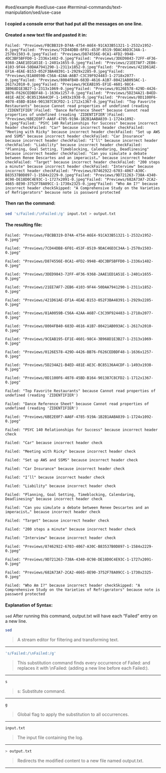 #sed/example #sed/use-case #terminal-commands/text-manipulation/sed/use-case

#### I copied a console error that had put all the messages on one line. 

#### Created a new text file and pasted it in:

```console
Failed: "Previews/FBCBB319-D74A-4754-A6E4-91CA33B51321-1-2532x1952-0.jpeg"Failed: "Previews/7CD44DB8-6F01-453F-8519-9DAC46D3C34A-1-2570x1503-0.jpeg"Failed: "Previews/D874556E-0CA1-4FD2-9948-4DC3BF5BFFD0-1-2336x1482-0.jpeg"Failed: "Previews/3DED9843-72FF-4F36-9368-2AAE1ED1A51E-1-2401x1655-0.jpeg"Failed: "Previews/21EE7AF7-2EB6-4103-9F44-50DAA7941290-1-2311x1852-0.jpeg"Failed: "Previews/421D61AE-EF1A-4EAE-B153-052F3BA48391-1-2929x2285-0.jpeg"Failed: "Previews/81A0059B-C56A-42AA-A6B7-C3C39F924483-1-2718x2077-0.jpeg"Failed: "Previews/8004FB40-683D-4616-A1B7-80421AB093AC-1-2617x2010-0.jpeg"Failed: "Previews/9CEAB195-EF1E-4601-98C4-3B968D1E3B27-1-2313x1069-0.jpeg"Failed: "Previews/0126E578-429D-4426-BB76-F626CEDBDF48-1-1636x1257-0.jpeg"Failed: "Previews/5D234A21-B4ED-481E-AE3C-BC85136A4CDF-1-1493x1938-0.jpeg"Failed: "Previews/0D1100F6-4078-45BD-B164-901387C8CFD2-1-1712x1367-0.jpeg"Failed: "Top Favorite Restaurants" because Cannot read properties of undefined (reading 'ZIDENTIFIER')Failed: "Dance Reference Sheet" because Cannot read properties of undefined (reading 'ZIDENTIFIER')Failed: "Previews/6BE2E0F7-AA6F-4785-919A-1B2B1AABA839-1-1724x1092-0.jpeg"Failed: "PSYC 140 Relationships for Success" because incorrect header checkFailed: "Car" because incorrect header checkFailed: "Meeting with Ricky" because incorrect header checkFailed: "Set up AWS and SSMS" because incorrect header checkFailed: "Car Insurance" because incorrect header checkFailed: "I’ll" because incorrect header checkFailed: "Liability" because incorrect header checkFailed: "Planning, Goal Setting, Timeblocking, Calendaring, Deadlinesing" because incorrect header checkFailed: "Can you simulate a debate between Renee Descartes and an imperacist…" because incorrect header checkFailed: "Target" because incorrect header checkFailed: "200 steps a minute" because incorrect header checkFailed: "Interview" because incorrect header checkFailed: "Previews/87462922-6703-4067-A30C-B83537B0D897-1-1584x2229-0.jpeg"Failed: "Previews/9D721263-738A-4340-8C98-DE18D0C4E93C-1-1727x2091-0.jpeg"Failed: "Previews/682A73A7-2CA2-4665-8E90-3752F78A09CC-1-1730x2325-0.jpeg"Failed: "Who Am I?" because incorrect header checkSkipped: "A Comprehensive Study on the Varieties of Refrigerators" because note is password protected
```


#### Then ran the command:

```bash
sed 's/Failed:/\nFailed:/g' input.txt > output.txt
```


#### The resulting file:

```console
Failed: "Previews/FBCBB319-D74A-4754-A6E4-91CA33B51321-1-2532x1952-0.jpeg"

Failed: "Previews/7CD44DB8-6F01-453F-8519-9DAC46D3C34A-1-2570x1503-0.jpeg"

Failed: "Previews/D874556E-0CA1-4FD2-9948-4DC3BF5BFFD0-1-2336x1482-0.jpeg"

Failed: "Previews/3DED9843-72FF-4F36-9368-2AAE1ED1A51E-1-2401x1655-0.jpeg"

Failed: "Previews/21EE7AF7-2EB6-4103-9F44-50DAA7941290-1-2311x1852-0.jpeg"

Failed: "Previews/421D61AE-EF1A-4EAE-B153-052F3BA48391-1-2929x2285-0.jpeg"

Failed: "Previews/81A0059B-C56A-42AA-A6B7-C3C39F924483-1-2718x2077-0.jpeg"

Failed: "Previews/8004FB40-683D-4616-A1B7-80421AB093AC-1-2617x2010-0.jpeg"

Failed: "Previews/9CEAB195-EF1E-4601-98C4-3B968D1E3B27-1-2313x1069-0.jpeg"

Failed: "Previews/0126E578-429D-4426-BB76-F626CEDBDF48-1-1636x1257-0.jpeg"

Failed: "Previews/5D234A21-B4ED-481E-AE3C-BC85136A4CDF-1-1493x1938-0.jpeg"

Failed: "Previews/0D1100F6-4078-45BD-B164-901387C8CFD2-1-1712x1367-0.jpeg"

Failed: "Top Favorite Restaurants" because Cannot read properties of undefined (reading 'ZIDENTIFIER')

Failed: "Dance Reference Sheet" because Cannot read properties of undefined (reading 'ZIDENTIFIER')

Failed: "Previews/6BE2E0F7-AA6F-4785-919A-1B2B1AABA839-1-1724x1092-0.jpeg"

Failed: "PSYC 140 Relationships for Success" because incorrect header check

Failed: "Car" because incorrect header check

Failed: "Meeting with Ricky" because incorrect header check

Failed: "Set up AWS and SSMS" because incorrect header check

Failed: "Car Insurance" because incorrect header check

Failed: "I’ll" because incorrect header check

Failed: "Liability" because incorrect header check

Failed: "Planning, Goal Setting, Timeblocking, Calendaring, Deadlinesing" because incorrect header check

Failed: "Can you simulate a debate between Renee Descartes and an imperacist…" because incorrect header check

Failed: "Target" because incorrect header check

Failed: "200 steps a minute" because incorrect header check

Failed: "Interview" because incorrect header check

Failed: "Previews/87462922-6703-4067-A30C-B83537B0D897-1-1584x2229-0.jpeg"

Failed: "Previews/9D721263-738A-4340-8C98-DE18D0C4E93C-1-1727x2091-0.jpeg"

Failed: "Previews/682A73A7-2CA2-4665-8E90-3752F78A09CC-1-1730x2325-0.jpeg"

Failed: "Who Am I?" because incorrect header checkSkipped: "A Comprehensive Study on the Varieties of Refrigerators" because note is password protected
```


#### Explanation of Syntax:
`sed` After running this command, output.txt will have each “Failed” entry on a new line.

```bash
sed
```

>A stream editor for filtering and transforming text.
---


```bash
's/Failed:/\nFailed:/g'
```

>This substitution command finds every occurrence of Failed: and replaces it with \nFailed: (adding a new line before each Failed:).
---

```bash
s
```

> s: Substitute command.
---

```bash
g
```

>Global flag to apply the substitution to all occurrences.
---

```bash
input.txt
```

>The input file containing the log.
---

```bash
> output.txt
```

>Redirects the modified content to a new file named output.txt.
---